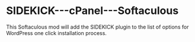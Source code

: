 # SIDEKICK---cPanel---Softaculous
This Softaculous mod will add the SIDEKICK plugin to the list of options for WordPress one click installation process.

